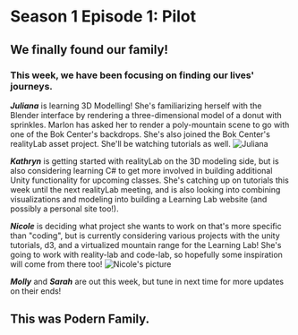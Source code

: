 # Season 1 Episode 1: Pilot

## We finally found our family! 

### This week, we have been focusing on finding our lives' journeys. 


***Juliana*** is learning 3D Modelling! She's familiarizing herself with the Blender interface by rendering a three-dimensional model of a donut with sprinkles. Marlon has asked her to render a poly-mountain scene to go with one of the Bok Center's backdrops. She's also joined the Bok Center's realityLab asset project. She'll be watching tutorials as well.
![Juliana](https://files.slack.com/files-pri/T0HTW3H0V-FNSH/5d4b7.jpg?pub_secret=6f3c6ef886)

***Kathryn*** is getting started with realityLab on the 3D modeling side, but is also considering learning C# to get more involved in building additional Unity functionality for upcoming classes. She's catching up on tutorials this week until the next realityLab meeting, and is also looking into combining visualizations and modeling into building a Learning Lab website (and possibly a personal site too!). 


***Nicole*** is deciding what project she wants to work on that's more specific than "coding", but is currently considering various projects with the unity tutorials, d3, and a virtualized mountain range for the Learning Lab! She's going to work with reality-lab and code-lab, so hopefully some inspiration will come from there too!
![Nicole's picture](https://files.slack.com/files-pri/T0HTW3H0V-FNQN5TSHWSHXDFF1/5d4b7086113.jpg?pub_secret=2931059e8f)

***Molly*** and ***Sarah*** are out this week, but tune in next time for more updates on their ends!


## This was Podern Family.




<!--stackedit_data:
eyJoaXN0b3J5IjpbLTIwMTY2NTU4MSwxODAwMDkzODY0LC0xNT
M3MDU4MzI1LC0xNzIyODYxMzA1LDg3Mjk4NzQ3NiwtOTMzMTQ4
MTUxLC01ODA1NzgxMjAsLTU3NTUyMDMxLC0xNjU1MDQxNzEzLD
g0MDg3NzU0NywtMTc4ODE5MTYwNywtNTU3OTE2ODUwLDE3NDU3
Nzc5ODUsNDM1ODUxMTk4LDE1Njk2MTMsLTIxMjI2MTUzNDUsLT
EyMzMxMzk5OTcsMTMxMDYyMjg4NCwtNTk1NTY2NjkyLC0xODcx
NzI0OTA2XX0=
-->
